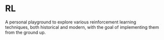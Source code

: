# RL
A personal playground to explore various reinforcement learning techniques, both historical and modern, with the goal of implementing them from the ground up.
